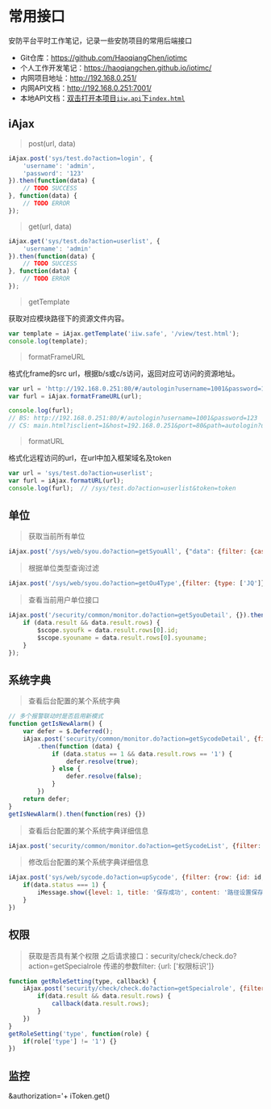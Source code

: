 # 常用接口

安防平台平时工作笔记，记录一些安防项目的常用后端接口

- Git仓库：<https://github.com/HaoqiangChen/iotimc>
- 个人工作开发笔记：<https://haoqiangchen.github.io/iotimc/>
- 内网项目地址：<http://192.168.0.251/>
- 内网API文档：<http://192.168.0.251:7001/>
- 本地API文档：<a href="file://C:/Users/iotimc/Desktop/iotimc/iiw.api/192.168.0.251_7001/index.html" target="_blank">双击打开本项目`iiw.api`下`index.html`</a>

## iAjax

> post(url, data)

```js
iAjax.post('sys/test.do?action=login', {
	'username': 'admin',
	'password': '123'
}).then(function(data) {
	// TODO SUCCESS
}, function(data) {
	// TODO ERROR
});
```

> get(url, data)

```js
iAjax.get('sys/test.do?action=userlist', {
	'username': 'admin'
}).then(function(data) {
	// TODO SUCCESS
}, function(data) {
	// TODO ERROR
});
```

> getTemplate

获取对应模块路径下的资源文件内容。
```js
var template = iAjax.getTemplate('iiw.safe', '/view/test.html');
console.log(template);
```

> formatFrameURL

格式化frame的src url，根据b/s或c/s访问，返回对应可访问的资源地址。
```js
var url = 'http://192.168.0.251:80/#/autologin?username=1001&password=123';
var furl = iAjax.formatFrameURL(url);

console.log(furl);
// BS: http://192.168.0.251:80/#/autologin?username=1001&password=123
// CS: main.html?isclient=1&host=192.168.0.251&port=80&path=autologin?username=1001&password=123
```

> formatURL

格式化远程访问的url，在url中加入框架域名及token
```js
var url = 'sys/test.do?action=userlist';
var furl = iAjax.formatURL(url);
console.log(furl);  // /sys/test.do?action=userlist&token=token
```

## 单位

> 获取当前所有单位
```js
iAjax.post('/sys/web/syou.do?action=getSyouAll', {"data": {filter: {cascade: 'Y'}}}).then(function (data) {})
```

> 根据单位类型查询过滤
```js
iAjax.post('/sys/web/syou.do?action=getOu4Type',{filter: {type: ['JQ']}}).then(function (data) {})
```

> 查看当前用户单位接口
```js
iAjax.post('/security/common/monitor.do?action=getSyouDetail', {}).then(function (data) {
    if (data.result && data.result.rows) {
        $scope.syoufk = data.result.rows[0].id;
        $scope.syouname = data.result.rows[0].syouname;
    }
});
```

## 系统字典

> 查看后台配置的某个系统字典
```js
// 多个报警联动时是否启用新模式
function getIsNewAlarm() {
    var defer = $.Deferred();
    iAjax.post('security/common/monitor.do?action=getSycodeDetail', {filter: {type: 'isNewAlarm'}})
        .then(function (data) {
            if (data.status == 1 && data.result.rows == '1') {
                defer.resolve(true);
            } else {
                defer.resolve(false);
            }
        })
    return defer;
}
getIsNewAlarm().then(function(res) {})
```

> 查看后台配置的某个系统字典详细信息
```js
iAjax.post('security/common/monitor.do?action=getSycodeList', {filter: {type: 'isLaunch'}}).then(function (data) {})
```

> 修改后台配置的某个系统字典详细信息
```js
iAjax.post('sys/web/sycode.do?action=upSycode', {filter: {row: {id: id, content: $scope.content}}}).then(function (data) {
	if(data.status === 1) {
		iMessage.show({level: 1, title: '保存成功', content: '路径设置保存成功'});
	}
})
```

## 权限

> 获取是否具有某个权限
之后请求接口：security/check/check.do?action=getSpecialrole
传递的参数filter: {url: ['权限标识']}
```js
function getRoleSetting(type, callback) {
    iAjax.post('security/check/check.do?action=getSpecialrole', {filter: {url: [type]}}).then(function(data) {
        if(data.result && data.result.rows) {
            callback(data.result.rows);
        }
    })
}
getRoleSetting('type', function(role) {
    if(role['type'] != '1') {}
})
```


## 监控

&authorization='+ iToken.get()
